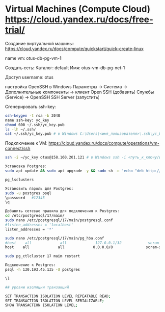 # Virtual Machines (Compute Cloud) https://cloud.yandex.ru/docs/free-trial/

Создание виртуальной машины:
https://cloud.yandex.ru/docs/compute/quickstart/quick-create-linux

name vm: otus-db-pg-vm-1

Создать сеть:
Каталог: default
Имя: otus-vm-db-pg-net-1

Доступ
username: otus

настройка OpenSSH в Windows
Параметры -> Система -> Дополнительные компоненты -> клиент Open SSH (добавить)
Службы (Service) -> OpenSSH SSH Server (запустить)

Сгенерировать ssh-key:
```bash
ssh-keygen -t rsa -b 2048
name ssh-key: yc_key
chmod 600 ~/.ssh/yc_key.pub
ls -lh ~/.ssh/
cat ~/.ssh/yc_key.pub # в Windows C:\Users\<имя_пользователя>\.ssh\yc_key.pub
```
Подключение к VM:
https://cloud.yandex.ru/docs/compute/operations/vm-connect/ssh

```bash
ssh -i ~/yc_key otus@158.160.201.121 # в Windows ssh -i <путь_к_ключу/имя_файла_ключа> <имя_пользователя>@<публичный_IP-адрес_виртуальной_машины>

Установка Postgres:
sudo apt update && sudo apt upgrade -y && sudo sh -c 'echo "deb http://apt.postgresql.org/pub/repos/apt $(lsb_release -cs)-pgdg main" > /etc/apt/sources.list.d/pgdg.list' && wget --quiet -O - https://www.postgresql.org/media/keys/ACCC4CF8.asc | sudo apt-key add - && sudo apt-get update && sudo apt-get -y install postgresql && sudo apt install unzip && sudo apt -y install mc

pg_lsclusters

Установить пароль для Postgres:
sudo -u postgres psql
\password   #12345
\q

Добавить сетевые правила для подключения к Postgres:
cd /etc/postgresql/17/main/
sudo nano /etc/postgresql/17/main/postgresql.conf
#listen_addresses = 'localhost'
listen_addresses = '*'

sudo nano /etc/postgresql/17/main/pg_hba.conf
#host    all             all             127.0.0.1/32            scram-sha-256 password
host    all             all             0.0.0.0/0               scram-sha-256 

sudo pg_ctlcluster 17 main restart

Подключение к Postgres:
psql -h 130.193.45.135 -U postgres

\l

## уровни изоляции транзакций

SET TRANSACTION ISOLATION LEVEL REPEATABLE READ;
SET TRANSACTION ISOLATION LEVEL SERIALIZABLE;
SHOW TRANSACTION ISOLATION LEVEL;
```